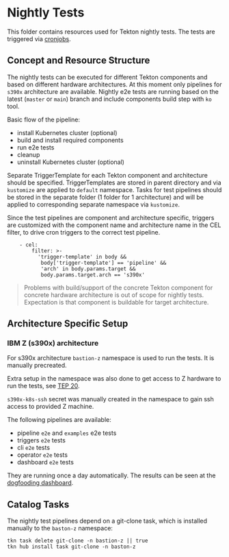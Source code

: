 # Nightly Tests

This folder contains resources used for Tekton nightly tests.
The tests are triggered via [cronjobs](../../cronjobs/dogfooding/nightly-tests).

## Concept and Resource Structure

The nightly tests can be executed for different Tekton components and
based on different hardware architectures. At this moment only pipelines
for `s390x` architecture are available.
Nightly e2e tests are running based on the latest (`master` or `main`)
branch and include components build step with `ko` tool.

Basic flow of the pipeline:
- install Kubernetes cluster (optional)
- build and install required components
- run e2e tests
- cleanup
- uninstall Kubernetes cluster (optional)

Separate TriggerTemplate for each Tekton component and architecture
should be specified.
TriggerTemplates are stored in parent directory and via `kustomize`
are applied to `default` namespace. Tasks for test pipelines should
be stored in the separate folder (1 folder for 1 architecture) and
will be applied to corresponding separate namespace via `kustomize`.

Since the test pipelines are component and architecture specific, triggers
are customized with the component name and architecture name in the CEL
filter, to drive cron triggers to the correct test pipeline.

```
    - cel:
        filter: >-
          'trigger-template' in body &&
           body['trigger-template'] == 'pipeline' &&
           'arch' in body.params.target &&
           body.params.target.arch == 's390x'
```

> Problems with build/support of the concrete Tekton component for
  concrete hardware architecture is out of scope for nightly tests.
  Expectation is that component is buildable for target architecture.

## Architecture Specific Setup

### IBM Z (s390x) architecture

For s390x architecture `bastion-z` namespace is used to run the tests.
It is manually precreated.

Extra setup in the namespace was also done to get access to Z hardware
to run the tests, see [TEP 20](https://github.com/tektoncd/community/blob/main/teps/0020-s390x-support.md).

`s390x-k8s-ssh` secret was manually created in the namespace to gain
ssh access to provided Z machine.

The following pipelines are available:
- pipeline `e2e` and `examples` e2e tests
- triggers `e2e` tests
- cli `e2e` tests
- operator `e2e` tests
- dashboard `e2e` tests

They are running once a day automatically. The results can be seen
at the [dogfooding dashboard](https://dashboard.dogfooding.tekton.dev/#/namespaces/bastion-z/pipelineruns).

## Catalog Tasks

The nightly test pipelines depend on a git-clone task, which is installed
manually to the `baston-z` namespace:

```shell
tkn task delete git-clone -n bastion-z || true
tkn hub install task git-clone -n baston-z
```
